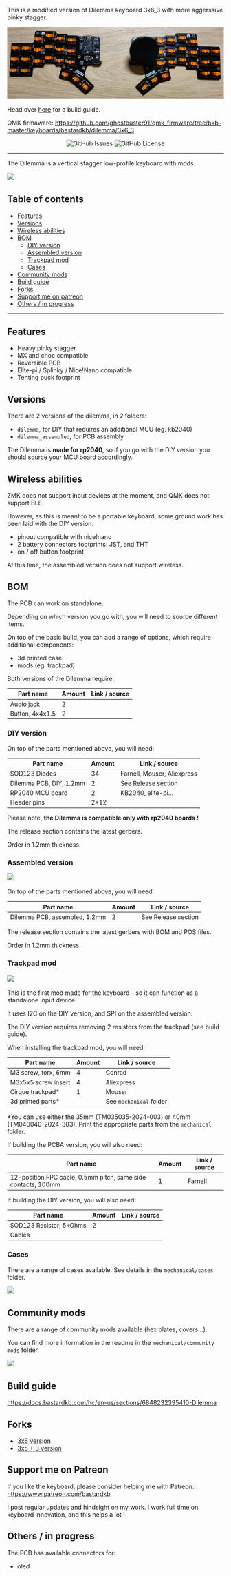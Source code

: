 This is a modified version of Dilemma keyboard 3x6_3 with more aggerssive pinky stagger.

![](./dilemma/m.jpg)

Head over [here](./dilemma/build_guide.md) for a build guide.

QMK firmaware: https://github.com/ghostbuster91/qmk_firmware/tree/bkb-master/keyboards/bastardkb/dilemma/3x6_3

<div align="center">

![GitHub Issues](https://img.shields.io/github/issues/bastardkb/dilemma?style=for-the-badge)
![GitHub License](https://img.shields.io/badge/license-CERN%20OHL%20V2-lightgrey?style=for-the-badge)

</div>

---

The Dilemma is a vertical stagger low-profile keyboard with mods.

![](pics/1g.jpg)

## Table of contents

- [Features](#features)
- [Versions](#versions)
- [Wireless abilities](#wireless-abilities)
- [BOM](#bom)
  - [DIY version](#diy-version)
  - [Assembled version](#assembled-version)
  - [Trackpad mod](#trackpad-mod)
  - [Cases](#cases)
- [Community mods](#community-mods)
- [Build guide](#build-guide)
- [Forks](#forks)
- [Support me on patreon](#support-me-on-patreon)
- [Others / in progress](#others--in-progress)

---

## Features

- Heavy pinky stagger
- MX and choc compatible
- Reversible PCB
- Elite-pi / Splinky / Nice!Nano compatible
- Tenting puck footprint

## Versions

There are 2 versions of the dilemma, in 2 folders:

- `dilemma`, for DIY that requires an additional MCU (eg. kb2040)
- `dilemma_assembled`, for PCB assembly

The Dilemma is **made for rp2040**, so if you go with the DIY version you should source your MCU board accordingly.

## Wireless abilities

ZMK does not support input devices at the moment, and QMK does not support BLE.

However, as this is meant to be a portable keyboard, some ground work has been laid with the DIY version:

- pinout compatible with nice!nano
- 2 battery connectors footprints: JST, and THT
- on / off button footprint

At this time, the assembled version does not support wireless.

## BOM

The PCB can work on standalone.

Depending on which version you go with, you will need to source different items.

On top of the basic build, you can add a range of options, which require additional components:

- 3d printed case
- mods (eg. trackpad)

Both versions of the Dilemma require:

| Part name       | Amount | Link / source |
| --------------- | ------ | ------------- |
| Audio jack      | 2      |               |
| Button, 4x4x1.5 | 2      |               |

### DIY version

On top of the parts mentioned above, you will need:

| Part name               | Amount | Link / source               |
| ----------------------- | ------ | --------------------------- |
| SOD123 Diodes           | 34     | Farnell, Mouser, Aliexpress |
| Dilemma PCB, DIY, 1.2mm | 2      | See Release section         |
| RP2040 MCU board        | 2      | KB2040, elite-pi...         |
| Header pins             | 2\*12  |                             |

Please note, **the Dilemma is compatible only with rp2040 boards !**

The release section contains the latest gerbers.

Order in 1.2mm thickness.

### Assembled version

![](pics/1d.png)

On top of the parts mentioned above, you will need:

| Part name                     | Amount | Link / source       |
| ----------------------------- | ------ | ------------------- |
| Dilemma PCB, assembled, 1.2mm | 2      | See Release section |

The release section contains the latest gerbers with BOM and POS files.

Order in 1.2mm thickness.

### Trackpad mod

![](pics/1e.jpg)

This is the first mod made for the keyboard - so it can function as a standalone input device.

It uses I2C on the DIY version, and SPI on the assembled version.

The DIY version requires removing 2 resistors from the trackpad (see build guide).

When installing the trackpad mod, you will need:

| Part name           | Amount | Link / source           |
| ------------------- | ------ | ----------------------- |
| M3 screw, torx, 6mm | 4      | Conrad                  |
| M3x5x5 screw insert | 4      | Aliexpress              |
| Cirque trackpad\*   | 1      | Mouser                  |
| 3d printed parts\*  |        | See `mechanical` folder |

\*You can use either the 35mm (TM035035-2024-003) or 40mm (TM040040-2024-303).
Print the appropriate parts from the `mechanical` folder.

If building the PCBA version, you will also need:

| Part name                                                     | Amount | Link / source |
| ------------------------------------------------------------- | ------ | ------------- |
| 12-position FPC cable, 0.5mm pitch, same side contacts, 100mm | 1      | Farnell       |

If building the DIY version, you will also need:

| Part name               | Amount | Link / source |
| ----------------------- | ------ | ------------- |
| SOD123 Resistor, 5kOhms | 2      |               |
| Cables                  |        |               |

### Cases

There are a range of cases available. See details in the `mechanical/cases` folder.

![](pics/1c.jpg)

## Community mods

There are a range of community mods available (hex plates, covers...).

You can find more information in the readme in the `mechanical/community mods` folder.

![](pics/1i.jpg)

## Build guide

https://docs.bastardkb.com/hc/en-us/sections/6848232395410-Dilemma

## Forks

- [3x6 version](https://github.com/bstiq/Dilemma_3x6/)
- [3x5 + 3 version](https://github.com/dixls/Dilemma-3mod)

## Support me on Patreon

If you like the keyboard, please consider helping me with Patreon: https://www.patreon.com/bastardkb

I post regular updates and hindsight on my work. I work full time on keyboard innovation, and this helps a lot !

## Others / in progress

The PCB has available connectors for:

- oled
